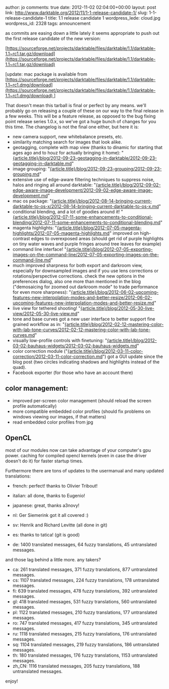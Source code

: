 author: jo
comments: true
date: 2012-11-02 02:04:00+00:00
layout: post
link: http://www.darktable.org/2012/11/1-1-release-candidate-1/
slug: 1-1-release-candidate-1
title: 1.1 release candidate 1
wordpress_lede: cloud.jpg
wordpress_id: 2328
tags: announcement

as commits are easing down a little lately it seems appropriate to push out the first release candidate of the new version:

[https://sourceforge.net/projects/darktable/files/darktable/1.1/darktable-1.1~rc1.tar.gz/download](https://sourceforge.net/projects/darktable/files/darktable/1.1/darktable-1.1~rc1.tar.gz/download)

[update: mac package is available from [https://sourceforge.net/projects/darktable/files/darktable/1.1/darktable-1.1~rc1.dmg/download](https://sourceforge.net/projects/darktable/files/darktable/1.1/darktable-1.1~rc1.dmg/download) ]

That doesn't mean this tarball is final or perfect by any means. we'll probably go on releasing a couple of these on our way to the final release in a few weeks. This will be a feature release, as opposed to the bug fixing point release series 1.0.x, so we've got a huge bunch of changes for you this time. The changelog is not the final one either, but here it is:

* new camera support, new whitebalance presets, etc.
* similarity matching search for images that look alike.
* geotagging, complete with map view (thanks to dinamic for starting that ages ago and to houz for actually bringing it home): "[{article.title}/blog/2012-09-23-geotagging-in-darktable/2012-09-23-geotagging-in-darktable.md]({filename}/blog/2012-09-23-geotagging-in-darktable/2012-09-23-geotagging-in-darktable.md)"
* image grouping: "[{article.title}/blog/2012-09-23-grouping/2012-09-23-grouping.md]({filename}/blog/2012-09-23-grouping/2012-09-23-grouping.md)"
* extensive use of edge-aware filtering techniques to suppress noise, halos and ringing all around darktable: "[{article.title}/blog/2012-09-02-edge-aware-image-development/2012-09-02-edge-aware-image-development.md]({filename}/blog/2012-09-02-edge-aware-image-development/2012-09-02-edge-aware-image-development.md)"
* mac os package: "[{article.title}/blog/2012-08-14-bringing-current-darktable-to-os-x/2012-08-14-bringing-current-darktable-to-os-x.md]({filename}/blog/2012-08-14-bringing-current-darktable-to-os-x/2012-08-14-bringing-current-darktable-to-os-x.md)"
* conditional blending, and a lot of goodies around it! "[{article.title}/blog/2012-07-11-some-enhancements-to-conditional-blending/2012-07-11-some-enhancements-to-conditional-blending.md]({filename}/blog/2012-07-11-some-enhancements-to-conditional-blending/2012-07-11-some-enhancements-to-conditional-blending.md)"
* magenta highlights: "[{article.title}/blog/2012-07-05-magenta-highlights/2012-07-05-magenta-highlights.md]({filename}/blog/2012-07-05-magenta-highlights/2012-07-05-magenta-highlights.md)" improved on high-contrast edges to overexposed areas (should get rid of purple highlights on tiny water waves and purple fringes around tree leaves for example)
* command line interface! "[{article.title}/blog/2012-07-05-exporting-images-on-the-command-line/2012-07-05-exporting-images-on-the-command-line.md]({filename}/blog/2012-07-05-exporting-images-on-the-command-line/2012-07-05-exporting-images-on-the-command-line.md)"
* much improved sharpness for both export and darkroom view, especially for downsampled images and if you use lens corrections or rotations/perspective corrections. check the new options in the preferences dialog, also one more than mentioned in the blog ("demosaicing for zoomed out darkroom mode" to trade performance for even more sharpness): "[{article.title}/blog/2012-06-02-upcoming-features-new-interpolation-modes-and-better-resize/2012-06-02-upcoming-features-new-interpolation-modes-and-better-resize.md]({filename}/blog/2012-06-02-upcoming-features-new-interpolation-modes-and-better-resize/2012-06-02-upcoming-features-new-interpolation-modes-and-better-resize.md)"
* live view for tethered shooting! "[{article.title}/blog/2012-05-30-live-view/2012-05-30-live-view.md]({filename}/blog/2012-05-30-live-view/2012-05-30-live-view.md)"
* tone and base curves got a new user interface to better support fine grained workflow as in: "[{article.title}/blog/2012-02-12-mastering-color-with-lab-tone-curves/2012-02-12-mastering-color-with-lab-tone-curves.md]({filename}/blog/2012-02-12-mastering-color-with-lab-tone-curves/2012-02-12-mastering-color-with-lab-tone-curves.md)"
* visually low-profile controls with finetuning: "[{article.title}/blog/2012-03-02-bauhaus-widgets/2012-03-02-bauhaus-widgets.md]({filename}/blog/2012-03-02-bauhaus-widgets/2012-03-02-bauhaus-widgets.md)"
* color correction module ("[{article.title}/blog/2012-03-11-color-correction/2012-03-11-color-correction.md]({filename}/blog/2012-03-11-color-correction/2012-03-11-color-correction.md)") got a GUI update since the blog post (two circles indicating shadows and highlights instead of the quad).
* Facebook exporter (for those who have an account there)

## color management:

* improved per-screen color management (should reload the screen profile automatically)
* more compatible embedded color profiles (should fix problems on windows viewing our images, if that matters)
* read embedded color profiles from jpg

## OpenCL

most of our modules now can take advantage of your computer's gpu power. caching for compiled opencl kernels (even in case the driver doesn't do it) for faster startup times.

Furthermore there are tons of updates to the usermanual and many updated translations:

* french: perfect! thanks to Olivier Tribout!
* italian: all done, thanks to Eugenio!
* japanese: great, thanks a3novy!
* nl: Ger Siemerink got it all covered :)
* sv: Henrik and Richard Levitte (all done in git)
* es: thanks to tatica! (git is good)

* de: 1400 translated messages, 64 fuzzy translations, 45 untranslated messages.

and those lag behind a little more. any takers?

* ca: 261 translated messages, 371 fuzzy translations, 877 untranslated messages.
* cs: 1107 translated messages, 224 fuzzy translations, 178 untranslated messages.
* fi: 639 translated messages, 478 fuzzy translations, 392 untranslated messages.
* gl: 418 translated messages, 531 fuzzy translations, 560 untranslated messages.
* pl: 1122 translated messages, 210 fuzzy translations, 177 untranslated messages.
* ro: 747 translated messages, 417 fuzzy translations, 345 untranslated messages.
* ru: 1118 translated messages, 215 fuzzy translations, 176 untranslated messages.
* sq: 1104 translated messages, 219 fuzzy translations, 186 untranslated messages.
* th: 180 translated messages, 176 fuzzy translations, 1153 untranslated messages.
* zh_CN: 1116 translated messages, 205 fuzzy translations, 188 untranslated messages.

enjoy!
